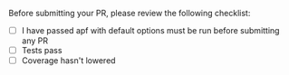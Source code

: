 Before submitting your PR, please review the following checklist:

- [ ] I have passed apf with default options must be run before submitting any PR
- [ ] Tests pass
- [ ] Coverage hasn't lowered
